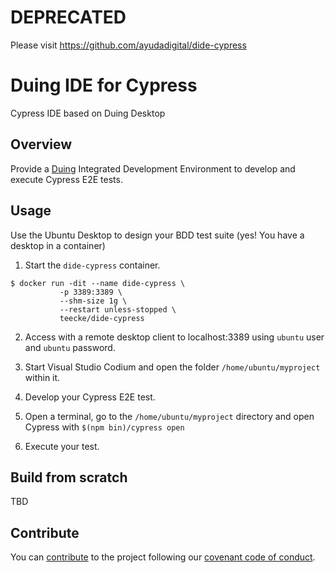 # DEPRECATED

Please visit https://github.com/ayudadigital/dide-cypress

# Duing IDE for Cypress

Cypress IDE based on Duing Desktop

## Overview

Provide a [Duing](https://github.com/kairops/docker-ubuntu-xrdp-mate-custom/tree/master/duing) Integrated Development Environment to develop and execute Cypress E2E tests.

## Usage


Use the Ubuntu Desktop to design your BDD test suite (yes! You have a desktop in a container)

1. Start the `dide-cypress` container.

```console
$ docker run -dit --name dide-cypress \
           -p 3389:3389 \
           --shm-size 1g \
           --restart unless-stopped \
           teecke/dide-cypress
```

2. Access with a remote desktop client to localhost:3389 using `ubuntu` user and `ubuntu` password.

3. Start Visual Studio Codium and open the folder `/home/ubuntu/myproject` within it.

4. Develop your Cypress E2E test.

5. Open a terminal, go to the `/home/ubuntu/myproject` directory and open Cypress with `$(npm bin)/cypress open`

6. Execute your test.

## Build from scratch

TBD

## Contribute

You can [contribute](CONTRIBUTING.md) to the project following our [covenant code of conduct](CODE_OF_CONDUCT.md).
